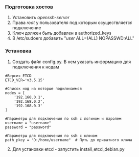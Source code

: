 ### Подготовка хостов ###  
1. Установить *openssh-server*  
2. Права *root* у пользователя под которым осуществляется подключение  
3. Ключ должен быть добавлен в authorized_keys
4. В /etc/sudoers добавить "*user* ALL=(ALL) NOPASSWD:ALL"

### Установка ###
1. Создать файл config.py. В нем указать информацию для подключения к нодам  
```
#Версия ETCD  
ETCD_VER='v3.5.15'

#Список нод на которые подключаемся  
nodes = [
    '192.168.0.1',
    '192.168.0.2',
    '192.168.0.3'
]

#Параметры для подключения по ssh с логином и паролем  
username = "username"  
password = "password"

#Параметры для подключения по ssh с ключом  
path_pkey = "D:/home/username"  # Путь до приватного ключа
```
2. Для установки etcd - запустить install_etcd_debian.py